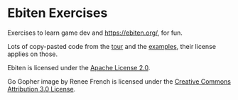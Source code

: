 # Ebiten Exercises

Exercises to learn game dev and https://ebiten.org/, for fun.

Lots of copy-pasted code from the [tour](https://ebiten.org/tour/) and the
[examples](https://ebiten.org/examples/), their license applies on those.

Ebiten is licensed under the [Apache License
2.0](https://github.com/hajimehoshi/ebiten/blob/master/LICENSE).

Go Gopher image by Renee French is licensed under the [Creative Commons
Attribution 3.0 License](https://creativecommons.org/licenses/by/3.0/).
